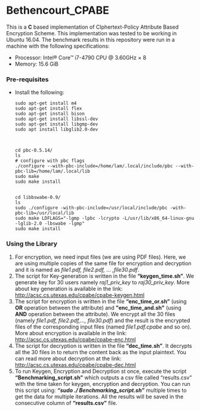 # Bethencourt_CPABE

This is a **C** based implementation of CIphertext-Policy Attribute Based Encryption Scheme. This implementation was tested to be working in Ubuntu 16.04. The benchmark results in this repository were run in a machine with the following specifications:

- Processor: Intel® Core™ i7-4790 CPU @ 3.60GHz × 8
- Memory: 15.6 GiB

### Pre-requisites

- Install the following:

  ```
  sudo apt-get install m4
  sudo apt-get install flex
  sudo apt-get install bison
  sudo apt-get install libssl-dev
  sudo apt-get install libgmp-dev
  sudo apt install libglib2.0-dev
  ```

  ```
  
  
  cd pbc-0.5.14/
  ls
  # configure with pbc flags
  ./configure --with-pbc-include=/home/lam/.local/include/pbc --with-pbc-lib=/home/lam/.local/lib
  sudo make
  sudo make install
  
  
  cd libbswabe-0.9/
  ls
  sudo ./configure -with-pbc-include=/usr/local/include/pbc -with-pbc-lib=/usr/local/lib
  sudo make LDFLAGS="-lgmp -lpbc -lcrypto -L/usr/lib/x86_64-linux-gnu -lglib-2.0 -lbswabe -lgmp"
  sudo make install
  
  ```



### Using the Library

1. For encryption, we need input files (we are using PDF files). Here, we are using multiple copies of the same file for encryption and decryption and it is named as *file1.pdf, file2.pdf, ... ,file30.pdf*. 
2. The script for Key-generation is written in the file __“keygen_time.sh”__. We generate key for 30 users namely *raj1_priv_key* to *raj30_priv_key*. More about key generation is available in the link: http://acsc.cs.utexas.edu/cpabe/cpabe-keygen.html
3. The script for encryption is written in the file __“enc_time_or.sh”__ (using **OR** operation between the attribute) and __"enc_time_and.sh"__ (using **AND** operation between the attribute). We encrypt all the 30 files (namely *file1.pdf, file2.pdf,..., file30.pdf*) and the result is the encrypted files of the corresponding input files (named *file1.pdf.cpabe* and so on). More about encryption is available in the link: http://acsc.cs.utexas.edu/cpabe/cpabe-enc.html
4. The script for decryption is written in the file __“dec_time.sh”__. It decrypts all the 30 files in to return the content back as the input plaintext. You can read more about decryption at the link: http://acsc.cs.utexas.edu/cpabe/cpabe-dec.html
5. To run Keygen, Encryption and Decryption st once, execute the script __“Benchmarking_script.sh”__ which outputs a csv file called “results.csv” with the time taken for keygen, encryption and decryption. You can run this script using: __*“sudo ./ Benchmarking_script.sh”*__ multiple times to get the data for multiple iterations. All the results will be saved in the consecutive column of **“results.csv”** file. 

